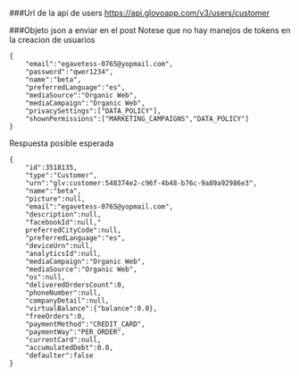 
###Url de la api de users
https://api.glovoapp.com/v3/users/customer

###Objeto json a enviar en el post
Notese que no hay manejos de tokens en la creacion de usuarios
```
{
	"email":"egavetess-0765@yopmail.com",
	"password":"qwer1234",
	"name":"beta",
	"preferredLanguage":"es",
	"mediaSource":"Organic Web",
	"mediaCampaign":"Organic Web",
	"privacySettings":["DATA_POLICY"],
	"shownPermissions":["MARKETING_CAMPAIGNS","DATA_POLICY"]
}
```

Respuesta posible esperada
```
{
	"id":3518135,
	"type":"Customer",
	"urn":"glv:customer:548374e2-c96f-4b48-b76c-9a89a92986e3",
	"name":"beta",
	"picture":null,
	"email":"egavetess-0765@yopmail.com",
	"description":null,
	"facebookId":null,"
	preferredCityCode":null,
	"preferredLanguage":"es",
	"deviceUrn":null,
	"analyticsId":null,
	"mediaCampaign":"Organic Web",
	"mediaSource":"Organic Web",
	"os":null,
	"deliveredOrdersCount":0,
	"phoneNumber":null,
	"companyDetail":null,
	"virtualBalance":{"balance":0.0},
	"freeOrders":0,
	"paymentMethod":"CREDIT_CARD",
	"paymentWay":"PER_ORDER",
	"currentCard":null,
	"accumulatedDebt":0.0,
	"defaulter":false
}
```